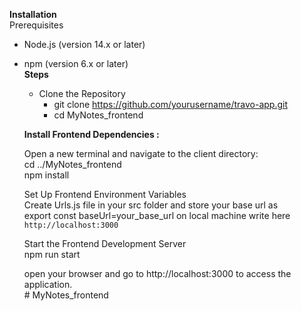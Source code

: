 

**Installation**    
  Prerequisites  
 * Node.js (version 14.x or later)    
 * npm (version 6.x or later)    
**Steps**  
    * Clone the Repository     
      * git clone https://github.com/yourusername/travo-app.git  
      * cd MyNotes_frontend  



   **Install Frontend Dependencies :**    
    
     Open a new terminal and navigate to the client directory:    
      cd ../MyNotes_frontend    
      npm install  
     
     Set Up Frontend Environment Variables   
      Create Urls.js file in your src folder and store your base url as   
      export const baseUrl=your_base_url  on local machine write here `http://localhost:3000`  
   
    Start the Frontend Development Server    
      npm run start
   
    open your browser and go to http://localhost:3000 to access the application.  
#   M y N o t e s _ f r o n t e n d 
 
 

